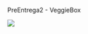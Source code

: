 PreEntrega2 - VeggieBox

![](https://res.cloudinary.com/ferjen/image/upload/v1670456501/veggieBox/img/VeggieBox_y5zihg.gif)
